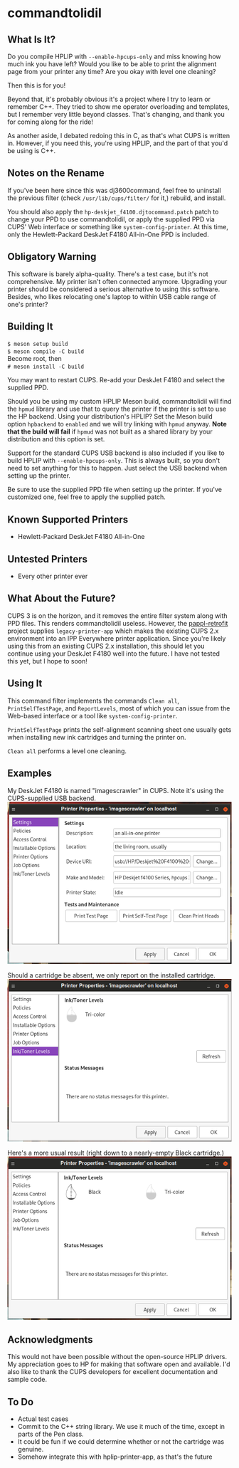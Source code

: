 commandtolidil
==============

What Is It?
-----------
Do you compile HPLIP with `--enable-hpcups-only` and miss knowing how
much ink you have left? Would you like to be able to print the
alignment page from your printer any time? Are you okay with level one
cleaning?

Then this is for you!

Beyond that, it's probably obvious it's a project where I try to
learn or remember C++. They tried to show me operator overloading and
templates, but I remember very little beyond classes. That's
changing, and thank you for coming along for the ride!

As another aside, I debated redoing this in C, as that's what CUPS is
written in. However, if you need this, you're using HPLIP, and the
part of that you'd be using is C++.

Notes on the Rename
-------------------
If you've been here since this was dj3600command, feel free to
uninstall the previous filter (check `/usr/lib/cups/filter/` for it,)
rebuild, and install.

You should also apply the `hp-deskjet_f4100.djtocommand.patch` patch
to change your PPD to use commandtolidil, or apply the supplied PPD
via CUPS' Web interface or something like `system-config-printer`.
At this time, only the Hewlett-Packard DeskJet F4180 All-in-One PPD
is included.

Obligatory Warning
------------------
This software is barely alpha-quality. There's a test case, but it's
not comprehensive. My printer isn't often connected anymore. Upgrading
your printer should be considered a serious alternative to using this
software. Besides, who likes relocating one's laptop to within USB
cable range of one's printer?

Building It
-----------
`$ meson setup build`  
`$ meson compile -C build`  
Become root, then  
`# meson install -C build`  

You may want to restart CUPS. Re-add your DeskJet F4180 and select the
supplied PPD.

Should you be using my custom HPLIP Meson build, commandtolidil will
find the `hpmud` library and use that to query the printer if the
printer is set to use the HP backend. Using your distribution's HPLIP?
Set the Meson build option `hpbackend` to `enabled` and we will try
linking with `hpmud` anyway. **Note that the build will fail** if
`hpmud` was not built as a shared library by your distribution and
this option is set.

Support for the standard CUPS USB backend is also included if you like
to build HPLIP with `--enable-hpcups-only`. This is always built, so you
don't need to set anything for this to happen. Just select the USB
backend when setting up the printer.

Be sure to use the supplied PPD file when setting up the printer. If
you've customized one, feel free to apply the supplied patch.

Known Supported Printers
------------------------
- Hewlett-Packard DeskJet F4180 All-in-One

Untested Printers
-----------------
- Every other printer ever

What About the Future?
----------------------
CUPS 3 is on the horizon, and it removes the entire filter system along with
PPD files. This renders commandtolidil useless. However, the
[pappl-retrofit](https://github.com/OpenPrinting/pappl-retrofit) 
project supplies `legacy-printer-app` which makes the existing CUPS 2.x
environment into an IPP Everywhere printer application. Since you're likely
using this from an existing CUPS 2.x installation, this should let you
continue using your DeskJet F4180 well into the future. I have not tested
this yet, but I hope to soon!

Using It
--------
This command filter implements the commands `Clean all`, `PrintSelfTestPage`,
and `ReportLevels`, most of which you can issue from the Web-based interface
or a tool like `system-config-printer`.

`PrintSelfTestPage` prints the self-alignment scanning sheet one usually
gets when installing new ink cartridges and turning the printer on.

`Clean all` performs a level one cleaning.

Examples
--------
My DeskJet F4180 is named "imagescrawler" in CUPS. Note it's using the
CUPS-supplied USB backend.
![An example Properties dialog](doc/properties.png)

Should a cartridge be absent, we only report on the installed cartridge.
![An example where only one cartridge is installed](doc/only_one_cartridge.png)

Here's a more usual result (right down to a nearly-empty Black cartridge.)
![An example where both cartridges are installed](doc/both_cartridges.png)

Acknowledgments
---------------
This would not have been possible without the open-source HPLIP drivers. My
appreciation goes to HP for making that software open and available. I'd also
like to thank the CUPS developers for excellent documentation and sample
code.

To Do
-----
- Actual test cases
- Commit to the C++ string library. We use it much of the time, except in parts of
the Pen class.
- It could be fun if we could determine whether or not the cartridge
was genuine.
- Somehow integrate this with hplip-printer-app, as that's the future
